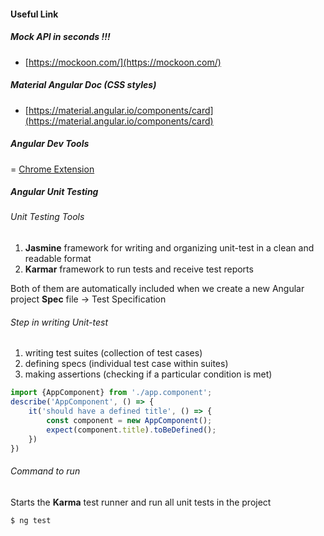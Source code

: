 #### Useful Link
##### Mock API in seconds !!!
- [https://mockoon.com/](https://mockoon.com/)

##### Material Angular Doc (CSS styles)
- [https://material.angular.io/components/card](https://material.angular.io/components/card)


##### Angular Dev Tools
= [Chrome Extension](https://chromewebstore.google.com/detail/angular-devtools/ienfalfjdbdpebioblfackkekamfmbnh?pli=1)


##### Angular Unit Testing

###### Unit Testing Tools

1) **Jasmine** framework for writing and organizing unit-test in a clean and readable format
2) **Karmar** framework to run tests and receive test reports

Both of them are automatically included when we create a new Angular project
**Spec** file -> Test Specification


###### Step in writing Unit-test
1) writing test suites (collection of test cases)
2) defining specs (individual test case within suites)
3) making assertions (checking if a particular condition is met)

```javascript
import {AppComponent} from './app.component';
describe('AppComponent', () => {
    it('should have a defined title', () => {
        const component = new AppComponent();
        expect(component.title).toBeDefined();
    })
})
```

###### Command to run
Starts the **Karma** test runner and run all unit tests in the project
```bash
$ ng test
```
